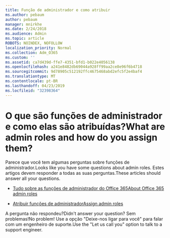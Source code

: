 ```yaml
---
title: Função de administrador e como atribuir
ms.author: pebaum
author: pebaum
manager: mnirkhe
ms.date: 2/24/2018
ms.audience: Admin
ms.topic: article
ROBOTS: NOINDEX, NOFOLLOW
localization_priority: Normal
ms.collection: Adm_O365
ms.custom: ''
ms.assetid: ca7d439d-ffe7-4351-bfd1-b022e4056138
ms.openlocfilehash: a241e8482db69044a928ff99aa2ce8e96f6b4718
ms.sourcegitcommit: 9d78905c512192ffc4675468abd2efc5f2e4baf4
ms.translationtype: MT
ms.contentlocale: pt-BR
ms.lasthandoff: 04/23/2019
ms.locfileid: "32398364"
---
```

# <a name="what-are-admin-roles-and-how-do-you-assign-them"></a><span data-ttu-id="01316-102">O que são funções de administrador e como elas são atribuídas?</span><span class="sxs-lookup"><span data-stu-id="01316-102">What are admin roles and how do you assign them?</span></span>

<span data-ttu-id="01316-103">Parece que você tem algumas perguntas sobre funções de administrador.</span><span class="sxs-lookup"><span data-stu-id="01316-103">Looks like you have some questions about admin roles.</span></span> <span data-ttu-id="01316-104">Estes artigos devem responder a todas as suas perguntas.</span><span class="sxs-lookup"><span data-stu-id="01316-104">These articles should answer all your questions.</span></span>
  
- [<span data-ttu-id="01316-105">Tudo sobre as funções de administrador do Office 365</span><span class="sxs-lookup"><span data-stu-id="01316-105">About Office 365 admin roles</span></span>](https://support.office.com/article/About-Office-365-admin-roles-da585eea-f576-4f55-a1e0-87090b6aaa9d.aspx)
    
- [<span data-ttu-id="01316-106">Atribuir funções de administrador</span><span class="sxs-lookup"><span data-stu-id="01316-106">Assign admin roles</span></span>](https://support.office.com/article/assign-eac4d046-1afd-4f1a-85fc-8219c79e1504.aspx)
    
<span data-ttu-id="01316-107">A pergunta não respondeu?</span><span class="sxs-lookup"><span data-stu-id="01316-107">Didn't answer your question?</span></span> <span data-ttu-id="01316-108">Sem problemas!</span><span class="sxs-lookup"><span data-stu-id="01316-108">No problem!</span></span> <span data-ttu-id="01316-109">Use a opção "Deixe-nos ligar para você" para falar com um engenheiro de suporte.</span><span class="sxs-lookup"><span data-stu-id="01316-109">Use the "Let us call you" option to talk to a support engineer.</span></span>
  

